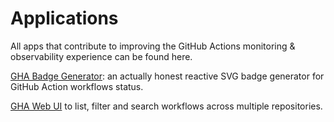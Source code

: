 # Applications

All apps that contribute to improving the GitHub Actions monitoring & observability experience can be found here.

[GHA Badge Generator](./gha-badge-generator/README.md): an actually honest
reactive SVG badge generator for GitHub Action workflows status.

[GHA Web UI](./gha-web-ui/README.md) to list, filter and search workflows across
multiple repositories.
